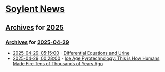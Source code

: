 # [Soylent News](../../../README.md)

## [Archives](../../index.md) for [2025](../index.md)

### [Archives](../../index.md) for [2025-04-29](index.md)

* [2025-04-29, 05:15:00](https://soylentnews.org/article.pl?sid=25/04/28/0428200&from=rss) - [Differential Equations and Urine](https://soylentnews.org/article.pl?sid=25/04/28/0428200&from=rss)
* [2025-04-29, 00:28:00](https://soylentnews.org/article.pl?sid=25/04/28/0420232&from=rss) - [Ice Age Pyrotechnology: This is How Humans Made Fire Tens of Thousands of Years Ago](https://soylentnews.org/article.pl?sid=25/04/28/0420232&from=rss)
